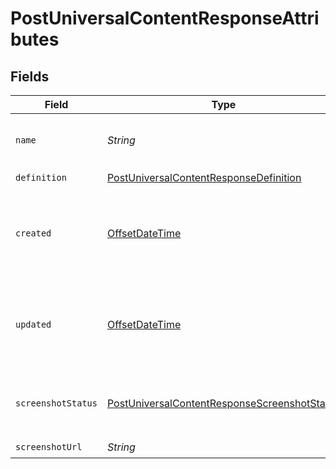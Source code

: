 # PostUniversalContentResponseAttributes


## Fields

| Field                                                                                                                   | Type                                                                                                                    | Required                                                                                                                | Description                                                                                                             | Example                                                                                                                 |
| ----------------------------------------------------------------------------------------------------------------------- | ----------------------------------------------------------------------------------------------------------------------- | ----------------------------------------------------------------------------------------------------------------------- | ----------------------------------------------------------------------------------------------------------------------- | ----------------------------------------------------------------------------------------------------------------------- |
| `name`                                                                                                                  | *String*                                                                                                                | :heavy_check_mark:                                                                                                      | The name for this universal content                                                                                     |                                                                                                                         |
| `definition`                                                                                                            | [PostUniversalContentResponseDefinition](../../models/components/PostUniversalContentResponseDefinition.md)             | :heavy_check_mark:                                                                                                      | N/A                                                                                                                     |                                                                                                                         |
| `created`                                                                                                               | [OffsetDateTime](https://docs.oracle.com/javase/8/docs/api/java/time/OffsetDateTime.html)                               | :heavy_check_mark:                                                                                                      | The datetime when this universal content was created                                                                    | 2022-11-08T00:00:00+00:00                                                                                               |
| `updated`                                                                                                               | [OffsetDateTime](https://docs.oracle.com/javase/8/docs/api/java/time/OffsetDateTime.html)                               | :heavy_check_mark:                                                                                                      | The datetime when this universal content was updated                                                                    | 2022-11-08T00:00:00+00:00                                                                                               |
| `screenshotStatus`                                                                                                      | [PostUniversalContentResponseScreenshotStatus](../../models/components/PostUniversalContentResponseScreenshotStatus.md) | :heavy_check_mark:                                                                                                      | The status of a universal content screenshot.                                                                           |                                                                                                                         |
| `screenshotUrl`                                                                                                         | *String*                                                                                                                | :heavy_check_mark:                                                                                                      | N/A                                                                                                                     |                                                                                                                         |